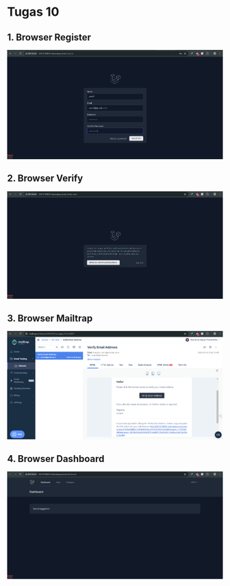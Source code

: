 # Tugas 10

## 1. Browser Register

![Alt text](screenshot/tugas10/browserregister.png)

## 2. Browser Verify

![Alt text](screenshot/tugas10/browserverify.png)

## 3. Browser Mailtrap

![Alt text](screenshot/tugas10/browsermailtrap.png)

## 4. Browser Dashboard

![Alt text](screenshot/tugas10/browserdashboard.png)
